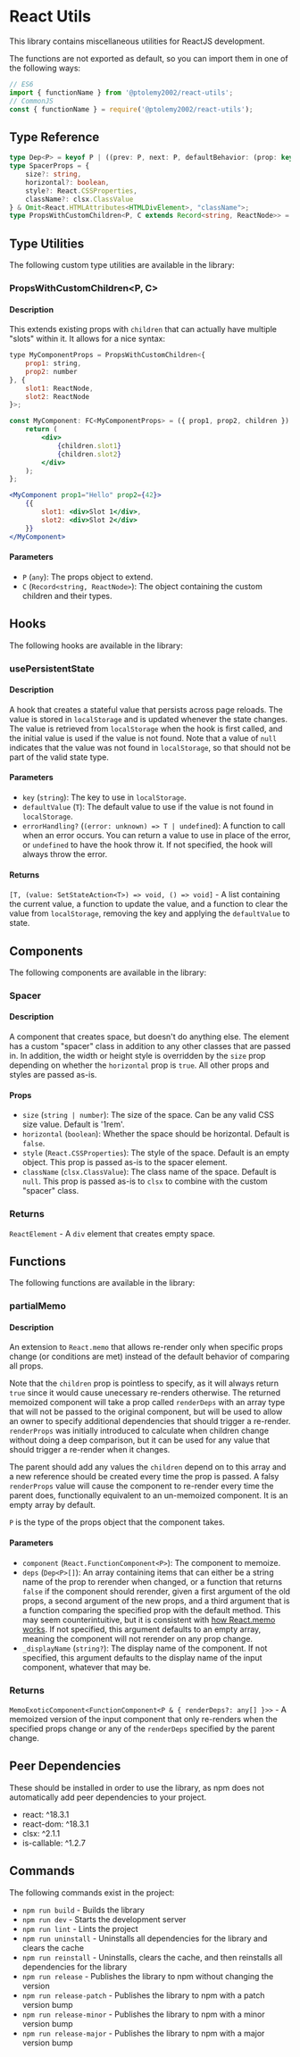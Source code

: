 # React Utils
This library contains miscellaneous utilities for ReactJS development.

The functions are not exported as default, so you can import them in one of the following ways:
```javascript
// ES6
import { functionName } from '@ptolemy2002/react-utils';
// CommonJS
const { functionName } = require('@ptolemy2002/react-utils');
```

## Type Reference
```typescript
type Dep<P> = keyof P | ((prev: P, next: P, defaultBehavior: (prop: keyof P) => boolean) => boolean);
type SpacerProps = {
    size?: string,
    horizontal?: boolean,
    style?: React.CSSProperties,
    className?: clsx.ClassValue
} & Omit<React.HTMLAttributes<HTMLDivElement>, "className">;
type PropsWithCustomChildren<P, C extends Record<string, ReactNode>> = P & { children?: Partial<C> };
```

## Type Utilities
The following custom type utilities are available in the library:

### PropsWithCustomChildren<P, C>
#### Description
This extends existing props with `children` that can actually have multiple "slots" within it. It allows for a nice syntax:
```jsx
type MyComponentProps = PropsWithCustomChildren<{
    prop1: string,
    prop2: number
}, {
    slot1: ReactNode,
    slot2: ReactNode
}>;

const MyComponent: FC<MyComponentProps> = ({ prop1, prop2, children }) => {
    return (
        <div>
            {children.slot1}
            {children.slot2}
        </div>
    );
};

<MyComponent prop1="Hello" prop2={42}>
    {{
        slot1: <div>Slot 1</div>,
        slot2: <div>Slot 2</div>
    }}
</MyComponent>
```

#### Parameters
- `P` (`any`): The props object to extend.
- `C` (`Record<string, ReactNode>`): The object containing the custom children and their types.

## Hooks
The following hooks are available in the library:

### usePersistentState<T>
#### Description
A hook that creates a stateful value that persists across page reloads. The value is stored in `localStorage` and is updated whenever the state changes. The value is retrieved from `localStorage` when the hook is first called, and the initial value is used if the value is not found. Note that a value of `null` indicates that the value was not found in `localStorage`, so that should not be part of the valid state type.

#### Parameters
- `key` (`string`): The key to use in `localStorage`.
- `defaultValue` (`T`): The default value to use if the value is not found in `localStorage`.
- `errorHandling?` (`(error: unknown) => T | undefined`): A function to call when an error occurs. You can return a value to use in place of the error, or `undefined` to have the hook throw it. If not specified, the hook will always throw the error.

#### Returns
`[T, (value: SetStateAction<T>) => void, () => void]` - A list containing the current value, a function to update the value, and a function to clear the value from `localStorage`, removing the key and applying the `defaultValue` to state.

## Components
The following components are available in the library:

### Spacer
#### Description
A component that creates space, but doesn't do anything else. The element has a custom "spacer" class in addition to any other classes that are passed in. In addition, the width or height style is overridden by the `size` prop depending on whether the `horizontal` prop is `true`. All other props and styles are passed as-is.

#### Props
- `size` (`string | number`): The size of the space. Can be any valid CSS size value. Default is '1rem'.
- `horizontal` (`boolean`): Whether the space should be horizontal. Default is `false`.
- `style` (`React.CSSProperties`): The style of the space. Default is an empty object. This prop is passed as-is to the spacer element.
- `className` (`clsx.ClassValue`): The class name of the space. Default is `null`. This prop is passed as-is to `clsx` to combine with the custom "spacer" class.

### Returns
`ReactElement` - A `div` element that creates empty space.

## Functions
The following functions are available in the library:

### partialMemo<P>
#### Description
An extension to `React.memo` that allows re-render only when specific props change (or conditions are met) instead of the default behavior of comparing all props.

Note that the `children` prop is pointless to specify, as it will always return `true` since it would cause unecessary re-renders otherwise. The returned memoized component will take a prop called `renderDeps` with an array type that will not be passed to the original component, but will be used to allow an owner to specify additional dependencies that should trigger a re-render. `renderProps` was initially introduced to calculate when children change without doing a deep comparison, but it can be used for any value that should trigger a re-render when it changes.

The parent should add any values the `children` depend on to this array and a new reference should be created every time the prop is passed. A falsy `renderProps` value will cause the component to re-render every time the parent does, functionally equivalent to an un-memoized component. It is an empty array by default.

`P` is the type of the props object that the component takes.

#### Parameters
- `component` (`React.FunctionComponent<P>`): The component to memoize.
- `deps` (`Dep<P>[]`): An array containing items that can either be a string name of the prop to rerender when changed, or a function that returns `false` if the component should rerender, given a first argument of the old props, a second argument of the new props, and a third argument that is a function comparing the specified prop with the default method. This may seem counterintuitive, but it is consistent with [how React.memo works](https://react.dev/reference/react/memo#:~:text=It%20should%20return%20true%20only%20if%20the%20new%20props%20would%20result%20in%20the%20same%20output%20as%20the%20old%20props%3B%20otherwise%20it%20should%20return%20false.). If not specified, this argument defaults to an empty array, meaning the component will not rerender on any prop change.
- `_displayName` (`string?`): The display name of the component. If not specified, this argument defaults to the display name of the input component, whatever that may be.

### Returns
`MemoExoticComponent<FunctionComponent<P & { renderDeps?: any[] }>>` - A memoized version of the input component that only re-renders when the specified props change or any of the `renderDeps` specified by the parent change.

## Peer Dependencies
These should be installed in order to use the library, as npm does not automatically add peer dependencies to your project.
- react: ^18.3.1
- react-dom: ^18.3.1
- clsx: ^2.1.1
- is-callable: ^1.2.7

## Commands
The following commands exist in the project:

- `npm run build` - Builds the library
- `npm run dev` - Starts the development server
- `npm run lint` - Lints the project
- `npm run uninstall` - Uninstalls all dependencies for the library and clears the cache
- `npm run reinstall` - Uninstalls, clears the cache, and then reinstalls all dependencies for the library
- `npm run release` - Publishes the library to npm without changing the version
- `npm run release-patch` - Publishes the library to npm with a patch version bump
- `npm run release-minor` - Publishes the library to npm with a minor version bump
- `npm run release-major` - Publishes the library to npm with a major version bump